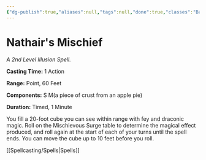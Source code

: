 ```yaml
---
{"dg-publish":true,"aliases":null,"tags":null,"done":true,"classes":"Bard, Sorcerer, Wizard,","spellLevel":2,"school":"Illusion","source":"FTD","permalink":"/spells/nathair-s-mischief/","dgHomeLink":false,"dgPassFrontmatter":true}
---
```


# Nathair's Mischief
*A 2nd Level Illusion Spell.*

**Casting Time:** 1 Action

**Range:** Point, 60 Feet

**Components:** S M(a piece of crust from an apple pie)

**Duration:** Timed, 1 Minute

You fill a 20-foot cube you can see within range with fey and draconic magic. Roll on the Mischievous Surge table to determine the magical effect produced, and roll again at the start of each of your turns until the spell ends. You can move the cube up to 10 feet before you roll.

[[Spellcasting/Spells|Spells]]